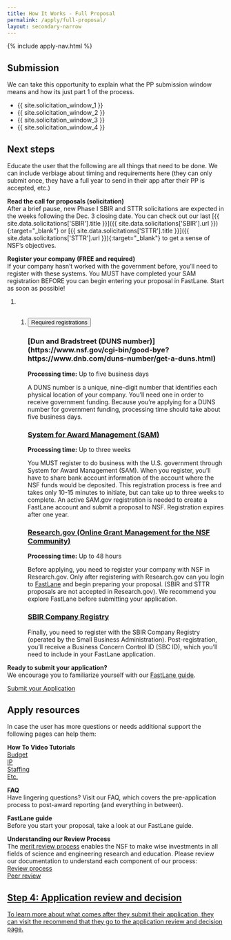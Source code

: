 ```yaml
---
title: How It Works - Full Proposal
permalink: /apply/full-proposal/
layout: secondary-narrow
---
```

{% include apply-nav.html %}
<section class="usa-section full-bleed-bg">
          <h2>Submission</h2>
          <p>We can take this opportunity to explain what the PP submission window means and how its just part 1 of the process.</p>
          <ul>
            <li>{{ site.solicitation_window_1 }}</li>
            <li>{{ site.solicitation_window_2 }}</li>
            <li>{{ site.solicitation_window_3 }}</li>
            <li>{{ site.solicitation_window_4 }}</li>
          </ul>
        </section>

<div markup="1">
        <h2>Next steps</h2>
       <p>Educate the user that the following are all things that need to be done. We can include verbiage about timing and requirements here (they can only submit once, they have a full year to send in their app after their PP is accepted, etc.)</p>
        <p><b>Read the call for proposals (solicitation)</b>
          <br>After a brief pause, new Phase I SBIR and STTR solicitations are expected in the weeks following the Dec. 3 closing date. You can check out our last  [{{ site.data.solicitations['SBIR'].title }}]({{ site.data.solicitations['SBIR'].url }}){:target="_blank"} or [{{ site.data.solicitations['STTR'].title }}]({{ site.data.solicitations['STTR'].url }}){:target="_blank"} to get a sense of NSF’s objectives.</p>
        <p><b>Register your company (FREE and required)</b>
          <br>If your company hasn’t worked with the government before, you’ll need to register with these systems. You MUST have completed your SAM registration BEFORE you can begin entering your proposal in FastLane. Start as soon as possible!</p>
        <ol class="timeline timeline__no-numbers">
          <li class="timeline-step">
            <ol class="usa-accordion">
              <li class="step " value="">
                <!-- https://github.com/18F/nsf-sbir/blob/dev/_includes/components/accordion-item.html -->
                <h2><button class="usa-accordion-button" aria-expanded="false" aria-controls="required-registrations">
                    Required registrations
                  </button></h2>
                <div id="required-registrations" class="usa-accordion-content" aria-hidden="true">
                  <!-- https://github.com/18F/nsf-sbir/blob/dev/_timeline/step-3.md -->
                  <h3 id="dun-and-bradstreet-duns-number">[Dun and Bradstreet (DUNS number)](https://www.nsf.gov/cgi-bin/good-bye?https://www.dnb.com/duns-number/get-a-duns.html)</h3>
                  <p><strong>Processing time:</strong> Up to five business days</p>
                  <p>A DUNS number is a unique, nine-digit number that identifies each physical location of your company. You’ll need one in order to receive government funding. Because you’re applying for a DUNS number for government funding, processing time should take about five business days.</p>
                  <h3 id="system-for-award-management-sam"><a href="https://www.sam.gov/SAM/" target="_blank">System for Award Management (SAM)</a></h3>
                  <p><strong>Processing time:</strong> Up to three weeks</p>
                  <p>You MUST register to do business with the U.S. government through System for Award Management (SAM). When you register, you’ll have to share bank account information of the account where the NSF funds would be deposited. This registration process is free and takes only 10-15 minutes to initiate, but can take up to three weeks to complete. An active SAM.gov registration is needed to create a FastLane account and submit a proposal to NSF. Registration expires after one year.</p>
                  <h3 id="researchgov-online-grant-management-for-the-nsf-community"><a href="https://www.research.gov/research-portal/appmanager/base/desktop?_nfpb=true&amp;_pageLabel=research_home_page" target="_blank">Research.gov (Online Grant Management for the NSF Community)</a></h3>
                  <p><strong>Processing time:</strong> Up to 48 hours</p>
                  <p>Before applying, you need to register your company with NSF in Research.gov. Only after registering with Research.gov can you login to <a href="https://www.fastlane.nsf.gov/" target="_blank">FastLane</a> and begin preparing your proposal. (SBIR and STTR proposals are not accepted in Research.gov). We recommend you explore FastLane before submitting your application.</p>
                  <h3 id="sbir-company-registry"><a href="http://sbir.gov/registration" target="_blank">SBIR Company Registry</a></h3>
                  <p>Finally, you need to register with the SBIR Company Registry (operated by the Small Business Administration). Post-registration, you’ll receive a Business Concern Control ID (SBC ID), which you’ll need to include in your FastLane application.</p>
                </div>
              </li>
            </ol>
          </li>
        </ol>
        <p><b>Ready to submit your application?</b>
          <br>We encourage you to familiarize yourself with our <a href="{{ site.baseurl }}/fastlane/">FastLane guide</a>.</p>
        <a class="usa-button usa-button-secondary" href="https://www.fastlane.nsf.gov/">Submit your Application</a>
  </div>
 
 <section class="usa-section full-bleed-bg">
          <h2>Apply resources</h2>
          <p>In case the user has more questions or needs additional support the following pages can help them:</p>
          <p><b>How To Video Tutorials</b>
            <br><a href="#">Budget</a>
            <br><a href="#">IP</a>
            <br><a href="#">Staffing</a>
            <br><a href="#">Etc.</a></p>
          <p><b>FAQ</b>
            <br>Have lingering questions? Visit our FAQ, which covers the pre-application process to post-award reporting (and everything in between).</p>
          <p><b>FastLane guide</b>
            <br>Before you start your proposal, take a look at our FastLane guide.</p>
          <p><b>Understanding our Review Process</b>
            <br>The <a href="#">merit review process</a> enables the NSF to make wise investments in all fields of science and engineering research and education. Please review our documentation to understand each component of our process:
            <br><a href="#">Review process</a>
            <br><a href="#">Peer review</a></p>
          <div class="step-banner">
            <a class="step-banner__content" href="{{ site.baseurl }}/apply/review-decision/">
              <h2>Step 4: Application review and decision</h2>
              <p>To learn more about what comes after they submit their application, they can visit the recommend that they go to the application review and decision page.</p>
            </a>
          </div>
        </section>
